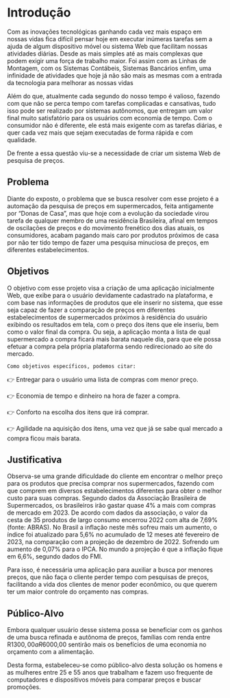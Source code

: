 # Introdução

Com as inovações tecnológicas ganhando cada vez mais espaço em nossas vidas fica difícil pensar hoje em executar inúmeras tarefas sem a ajuda de algum dispositivo móvel ou sistema Web que facilitam nossas atividades diárias. Desde as mais simples até as mais complexas que podem exigir uma força de trabalho maior. Foi assim com as Linhas de Montagem, com os Sistemas Contábeis, Sistemas Bancários enfim, uma infinidade de atividades que hoje já não são mais as mesmas com a entrada da tecnologia para melhorar as nossas vidas

Além do que, atualmente  cada segundo do nosso tempo é valioso, fazendo com que  não se perca tempo com tarefas complicadas e cansativas, tudo isso pode  ser realizado por sistemas autônomos, que entregam um valor final muito satisfatório para os usuários com economia de tempo. Com o consumidor não é diferente, ele está mais exigente com as tarefas diárias, e quer cada vez mais que sejam executadas de forma rápida e com qualidade.

De frente a essa questão viu-se a necessidade de criar um sistema Web de pesquisa de preços.


## Problema

Diante do exposto, o problema que se busca resolver com esse projeto é a automação da pesquisa de preços em supermercados, feita antigamente por “Donas de Casa”, mas que hoje com a evolução da sociedade virou tarefa de qualquer membro de uma residência Brasileira, afinal em tempos de oscilações de preços e do movimento frenético dos dias atuais, os consumidores, acabam pagando mais caro por produtos próximos de casa por não ter tido tempo de fazer uma pesquisa minuciosa de preços, em diferentes estabelecimentos.



## Objetivos

O objetivo com esse projeto visa a criação de uma aplicação inicialmente Web, que exibe para o usuário devidamente cadastrado na plataforma, e com base nas informações de produtos que ele inserir no sistema, que esse seja capaz de fazer a comparação de preços em diferentes estabelecimentos de supermercados próximos à residência do usuário exibindo os resultados em tela, com o preço dos itens que ele inseriu, bem como o valor final da compra. Ou seja, a aplicação monta a lista de qual supermercado a compra ficará mais barata naquele dia, para que ele possa efetuar a compra pela própria plataforma sendo redirecionado ao site do mercado.

`Como objetivos específicos, podemos citar:`

:point_right: Entregar para o usuário uma lista de compras com menor preço.

:point_right: Economia de tempo e dinheiro na hora de fazer a compra.

:point_right: Conforto na escolha dos itens que irá comprar.

:point_right: Agilidade na aquisição dos itens, uma vez que já se sabe qual mercado a compra ficou mais barata.


## Justificativa

Observa-se uma grande dificuldade do cliente em encontrar o melhor preço para os produtos que precisa comprar nos supermercados, fazendo com que comprem em diversos estabelecimentos diferentes para obter o melhor custo para suas compras. Segundo dados da Associação Brasileira de Supermercados, os brasileiros irão gastar quase 4% a mais com compras de mercado em 2023. De acordo com dados da associação, o valor da cesta de 35 produtos de largo consumo encerrou 2022 com alta de 7,69% (fonte: ABRAS). No Brasil a inflação neste mês sofreu mais um aumento, o índice foi atualizado para 5,6% no acumulado de 12 meses até fevereiro de 2023, na comparação com a projeção de dezembro de 2022. Sofrendo um aumento de 0,07% para o IPCA. No mundo a projeção é que a inflação fique em 6,6%, segundo dados do FMI.

Para isso, é necessária uma aplicação para auxiliar a busca por menores preços, que não faça o cliente perder tempo com pesquisas de preços, facilitando a vida dos clientes de menor poder econômico, ou que querem ter um maior controle do orçamento nas compras.


## Público-Alvo

Embora qualquer usuário desse sistema possa se beneficiar com os ganhos de uma busca refinada e autônoma de preços, famílias com renda entre R$1300,00 a R$6000,00 sentirão mais os benefícios de uma economia no orçamento com a alimentação.

Desta forma, estabeleceu-se como público-alvo desta solução os homens e as mulheres entre 25 e 55 anos que trabalham e fazem uso frequente de computadores e dispositivos móveis para comparar preços e buscar promoções.

